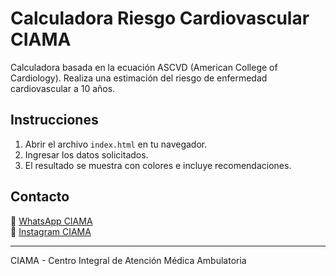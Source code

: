 
# Calculadora Riesgo Cardiovascular CIAMA

Calculadora basada en la ecuación ASCVD (American College of Cardiology). Realiza una estimación del riesgo de enfermedad cardiovascular a 10 años.

## Instrucciones

1. Abrir el archivo `index.html` en tu navegador.
2. Ingresar los datos solicitados.
3. El resultado se muestra con colores e incluye recomendaciones.

## Contacto

📱 [WhatsApp CIAMA](https://wa.me/543329524932)  
📸 [Instagram CIAMA](https://instagram.com/ciamasanpedro)

---
CIAMA - Centro Integral de Atención Médica Ambulatoria
